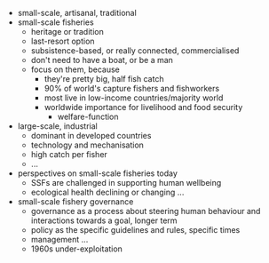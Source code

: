 - small-scale, artisanal, traditional
- small-scale fisheries
	- heritage or tradition
	- last-resort option
	- subsistence-based, or really connected, commercialised
	- don't need to have a boat, or be a man
	- focus on them, because
		- they're pretty big, half fish catch
		- 90% of world's capture fishers and fishworkers
		- most live in low-income countries/majority world
		- worldwide importance for livelihood and food security
			- welfare-function
- large-scale, industrial
	- dominant in developed countries
	- technology and mechanisation
	- high catch per fisher
	- ...
- perspectives on small-scale fisheries today
	- SSFs are challenged in supporting human wellbeing
	- ecological health declining or changing ...
- small-scale fishery governance
	- governance as a process about steering human behaviour and interactions towards a goal, longer term
	- policy as the specific guidelines and rules, specific times
	- management ...
	- 1960s under-exploitation